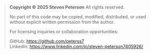 > **Copyright © 2025 Steven Peterson**
> All rights reserved.  
> 
> No part of this code may be copied, modified, distributed, or used  
> without explicit written permission from the author.
> 
> For licensing inquiries or collaboration opportunities:
> 
> GitHub: https://github.com/peterss7  
> LinkedIn: https://www.linkedin.com/in/steven-peterson7405926/